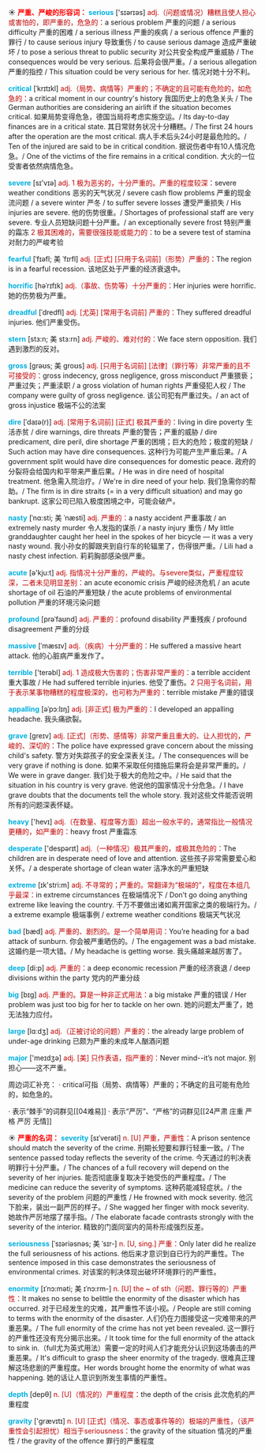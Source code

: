 ☀ <font color="red">**严重、严峻的形容词：**</font>
<font color="sky blue">**serious**</font> ['sɪərɪəs] 
<font color="#c00000">adj.（问题或情况）糟糕且使人担心或害怕的，即严重的，危急的：</font>a serious problem 严重的问题 / a serious difficulty 严重的困难 / a serious illness 严重的疾病 / a serious offence 严重的罪行 / to cause serious injury 导致重伤 / to cause serious damage 造成严重破坏 / to pose a serious threat to public security 对公共安全构成严重威胁 / The consequences would be very serious. 后果将会很严重。/ a serious allegation 严重的指控 / This situation could be very serious for her. 情况对她十分不利。
           
<font color="sky blue">**critical**</font> [ˈkrɪtɪkl]
<font color="#c00000">adj.（局势、病情等）严重的；不确定的且可能有危险的，如危急的：</font>a critical moment in our country's history 我国历史上的危急关头 / The German authorities are considering an airlift if the situation becomes critical. 如果局势变得危急，德国当局将考虑实施空运。/ Its day-to-day finances are in a critical state. 其日常财务状况十分糟糕。/ The first 24 hours after the operation are the most critical. 病人手术后头24小时是最危险的。/ Ten of the injured are said to be in critical condition. 据说伤者中有10人情况危急。/ One of the victims of the fire remains in a critical condition. 大火的一位受害者依然病情危急。

<font color="sky blue">**severe**</font> [sɪ'vɪə] 
<font color="#c00000">adj. 1 极为恶劣的，十分严重的。严重的程度较深：</font>severe weather conditions 恶劣的天气状况 / severe cash flow problems 严重的现金流问题 / a severe winter 严冬 / to suffer severe losses 遭受严重损失 / His injuries are severe. 他的伤势很重。/ Shortages of professional staff are very severe. 专业人员短缺问题十分严重。/ an exceptionally severe frost 特别严重的霜冻 <font color="#c00000">2 极其困难的，需要很强技能或能力的：</font>to be a severe test of stamina 对耐力的严峻考验
           
<font color="sky blue">**fearful**</font> [ˈfɪəfl; 美 ˈfɪrfl]
<font color="#c00000">adj. [正式] [只用于名词前]（形势）严重的：</font>The region is in a fearful recession. 该地区处于严重的经济衰退中。
       
<font color="sky blue">**horrific**</font> [həˈrɪfɪk]
<font color="#c00000">adj.（事故、伤势等）十分严重的：</font>Her injuries were horrific. 她的伤势极为严重。

<font color="sky blue">**dreadful**</font> [ˈdredfl]
<font color="#c00000">adj. [尤英] [常用于名词前] 严重的：</font>They suffered dreadful injuries. 他们严重受伤。

<font color="sky blue">**stern**</font> [stɜ:n; 美 stɜ:rn]
<font color="#c00000">adj. 严峻的、难对付的：</font>We face stern opposition. 我们遇到激烈的反对。

<font color="sky blue">**gross**</font> [grəʊs; 美 groʊs]
<font color="#c00000">adj. [只用于名词前] [法律]（罪行等）非常严重的且不可接受的：</font>gross indecency, gross negligence, gross misconduct 严重猥亵；严重过失；严重渎职 / a gross violation of human rights 严重侵犯人权 / The company were guilty of gross negligence. 该公司犯有严重过失。/ an act of gross injustice 极端不公的法案          
           
<font color="sky blue">**dire**</font> [ˈdaɪə(r)]
<font color="#c00000">adj. [常用于名词前] [正式] 极其严重的：</font>living in dire poverty 生活赤贫 / dire warnings, dire threats 严重的警告；严重的威胁 / dire predicament, dire peril, dire shortage 严重的困境；巨大的危险；极度的短缺 / Such action may have dire consequences. 这种行为可能产生严重后果。/ A government split would have dire consequences for domestic peace. 政府的分裂将会给国内和平带来严重后果。/ He was in dire need of hospital treatment. 他急需入院治疗。/ We're in dire need of your help. 我们急需你的帮助。/ The firm is in dire straits (= in a very difficult situation) and may go bankrupt. 这家公司已陷入极度困境之中，可能会破产。

<font color="sky blue">**nasty**</font> [ˈnɑ:sti; 美 ˈnæsti]
<font color="#c00000">adj. 严重的：</font>a nasty accident 严重事故 / an extremely nasty murder 令人发指的谋杀 / a nasty injury 重伤 / My little granddaughter caught her heel in the spokes of her bicycle — it was a very nasty wound. 我小孙女的脚跟夹到自行车的轮辐里了，伤得很严重。/ Lili had a nasty chest infection. 莉莉胸部感染很严重。

<font color="sky blue">**acute**</font> [ə'kju:t] 
<font color="#c00000">adj. 指情况十分严重的，严峻的。与severe类似，严重程度较深，二者未见明显差别：</font>an acute economic crisis 严峻的经济危机 / an acute shortage of oil 石油的严重短缺 / the acute problems of environmental pollution 严重的环境污染问题
           
<font color="sky blue">**profound**</font> [prəˈfaʊnd]
<font color="#c00000">adj. 严重的：</font>profound disability 严重残疾 / profound disagreement 严重的分歧
           
<font color="sky blue">**massive**</font> [ˈmæsɪv]
<font color="#c00000">adj.（疾病）十分严重的：</font>He suffered a massive heart attack. 他的心脏病严重发作了。

<font color="sky blue">**terrible**</font> ['terəbl] 
<font color="#c00000">adj. 1 造成极大伤害的；伤害非常严重的：</font>a terrible accident 重大事故 / He had suffered terrible injuries. 他受了重伤。<font color="#c00000">2 只用于名词前，用于表示某事物糟糕的程度极深的，也可称为严重的：</font>terrible mistake 严重的错误 
                      
<font color="sky blue">**appalling**</font> [əˈpɔ:lɪŋ]
<font color="#c00000">adj. [非正式] 极为严重的：</font>I developed an appalling headache. 我头痛欲裂。
 
<font color="sky blue">**grave**</font> [greɪv]
<font color="#c00000">adj. [正式]（形势、感情等）非常严重且重大的、让人担忧的，严峻的、深切的：</font>The police have expressed grave concern about the missing child's safety. 警方对失踪孩子的安全深表关注。/ The consequences will be very grave if nothing is done. 如果不采取任何措施后果将会是非常严重的。/ We were in grave danger. 我们处于极大的危险之中。/ He said that the situation in his country is very grave. 他说他的国家情况十分危急。/ I have grave doubts that the documents tell the whole story. 我对这些文件能否说明所有的问题深表怀疑。

<font color="sky blue">**heavy**</font> ['hevɪ] 
<font color="#c00000">adj.（在数量、程度等方面）超出一般水平的，通常指比一般情况更糟的，如严重的：</font>heavy frost 严重霜冻

<font color="sky blue">**desperate**</font> ['despərɪt] 
<font color="#c00000">adj.（一种情况）极其严重的，或极其危险的：</font>The children are in desperate need of love and attention. 这些孩子非常需要爱心和关怀。/ a desperate shortage of clean water 洁净水的严重短缺

<font color="sky blue">**extreme**</font> [ɪk'stri:m] 
<font color="#c00000">adj. 不寻常的；严重的。常翻译为“极端的”，程度在本组几乎最深：</font>in extreme circumstances 在极端情况下 / Don’t go doing anything extreme like leaving the country. 千万不要做出诸如离开国家之类的极端行为。/ a extreme example 极端事例 / extreme weather conditions 极端天气状况

<font color="sky blue">**bad**</font> [bæd] 
<font color="#c00000">adj. 严重的、剧烈的。是一个简单用词：</font>You’re heading for a bad attack of sunburn. 你会被严重晒伤的。/ The engagement was a bad mistake. 这婚约是一项大错。/ My headache is getting worse. 我头痛越来越厉害了。

<font color="sky blue">**deep**</font> [di:p] 
<font color="#c00000">adj. 严重的：</font>a deep economic recession 严重的经济衰退 / deep divisions within the party 党内的严重分歧

<font color="sky blue">**big**</font> [bɪɡ] 
<font color="#c00000">adj. 严重的。算是一种非正式用法：</font>a big mistake 严重的错误 / Her problem was just too big for her to tackle on her own. 她的问题太严重了，她无法独力应付。

<font color="sky blue">**large**</font> [lɑːdӡ] 
<font color="#c00000">adj.（正被讨论的问题）严重的：</font>the already large problem of under-age drinking 已颇为严重的未成年人酗酒问题 

<font color="sky blue">**major**</font> ['meɪdӡə] 
<font color="#c00000">adj. [美] 只作表语，指严重的：</font>Never mind--it’s not major. 别担心——这不严重。

周边词汇补充：
· critical可指（局势、病情等）严重的；不确定的且可能有危险的，如危急的。

· 表示“棘手”的词群见[[04难易]]
· 表示“严厉”、“严格”的词群见[[24严肃 庄重 严格 严厉 无情]]

☀ <font color="red">**严重的名词：**</font>
<font color="sky blue">**severity**</font> [sɪˈverəti]
<font color="#c00000">n. [U] 严重，严重性：</font>A prison sentence should match the severity of the crime. 刑期长短要和罪行轻重一致。/ The sentence passed today reflects the severity of the crime. 今天通过的判决表明罪行十分严重。/ The chances of a full recovery will depend on the severity of her injuries. 能否彻底康复取决于她受伤的严重程度。/ The medicine can reduce the severity of symptoms. 这种药能减轻症状。/ the severity of the problem 问题的严重性 / He frowned with mock severity. 他沉下脸来，装出一副严厉的样子。/ She wagged her finger with mock severity. 她故作严厉地摆了摆手指。/ The elaborate facade contrasts strongly with the severity of the interior. 精致的门面同室内的简朴形成强烈反差。           

<font color="sky blue">**seriousness**</font> [ˈsɪəriəsnəs; 美 ˈsɪr-]
<font color="#c00000">n. [U, sing.] 严重：</font>Only later did he realize the full seriousness of his actions. 他后来才意识到自已行为的严重性。The sentence imposed in this case demonstrates the seriousness of environmental crimes. 对该案的判决体现出破坏环境罪行的严重性。
           
<font color="sky blue">**enormity**</font> [ɪˈnɔ:məti; 美 ɪˈnɔ:rm-]
<font color="#c00000">n. [U] the ~ of sth（问题、罪行等的）严重性：</font>It makes no sense to belittle the enormity of the disaster which has occurred. 对于已经发生的灾难，其严重性不该小视。/ People are still coming to terms with the enormity of the disaster. 人们仍在力图接受这一灾难带来的严重恶果。/ The full enormity of the crime has not yet been revealed. 这一罪行的严重性还没有充分揭示出来。/ It took time for the full enormity of the attack to sink in.（full尤为英式用法）需要一定的时间人们才能充分认识到这场袭击的严重恶果。/ It's difficult to grasp the sheer enormity of the tragedy. 很难真正理解这场悲剧的严重程度。Her words brought home the enormity of what was happening. 她的话让人意识到所发生事情的严重性。

<font color="sky blue">**depth**</font> [depθ] 
<font color="#c00000">n. [U]（情况的）严重程度：</font>the depth of the crisis 此次危机的严重程度

<font color="sky blue">**gravity**</font> ['ɡrævɪtɪ] 
<font color="#c00000">n. [U] [正式]（情况、事态或事件等的）极端的严重性，（该严重性会引起担忧）相当于seriousness：</font>the gravity of the situation 情况的严重性 / the gravity of the offence 罪行的严重程度